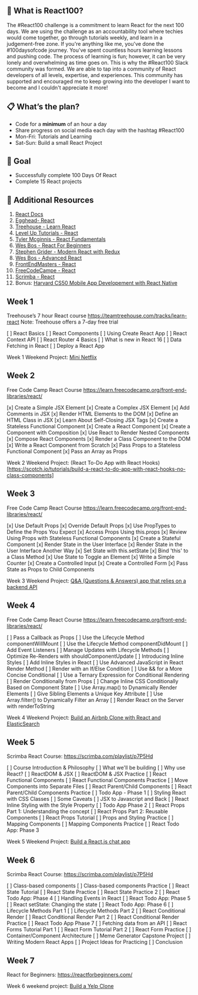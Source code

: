 ## 🤔 What is React100?

The #React100 challenge is a commitment to learn React for the next 100 days. We are using the challenge as an accountability tool where techies would come together, go through tutorials weekly, and learn in a judgement-free zone. If you're anything like me, you've done the #100daysofcode journey. You've spent countless hours learning lessons and pushing code. The process of learning is fun; however, it can be very lonely and overwhelming as time goes on. This is why the #React100 Slack community was formed. We are able to tap into a community of React developers of all levels, expertise, and experiences. This community has supported and encouraged me to keep growing into the developer I want to become and I couldn't appreciate it more!

## 📋 What’s the plan? 
* Code for a **minimum** of an hour a day
* Share progress on social media each day with the hashtag #React100
* Mon-Fri: Tutorials and Learning
* Sat-Sun: Build a small React Project

## 🎯 Goal
- Successfully complete 100 Days Of React
- Complete 15 React projects

## 📖 Additional Resources

1. [React Docs](https://reactjs.org/)
2. [Egghead- React](https://egghead.io/browse/frameworks/react)
3. [Treehouse - Learn React](https://teamtreehouse.com/tracks/learn-react)
4. [Level Up Tutorials - React](https://www.leveluptutorials.com/tutorials/tag/react)
5. [Tyler Mcginnis - React Fundamentals](https://tylermcginnis.com/courses/react-fundamentals/)
6. [Wes Bos - React For Beginners](https://reactforbeginners.com/)
7. [Stephen Grider - Modern React with Redux](https://www.udemy.com/react-redux/)
8. [Wes Bos - Advanced React](https://advancedreact.com/)
9. [FrontEndMasters - React](https://frontendmasters.com/learn/react/)
10. [FreeCodeCampe - React](https://learn.freecodecamp.org/front-end-libraries/react)
11. [Scrimba - React](https://scrimba.com/g/glearnreact)
11. Bonus: [Harvard CS50 Mobile App Developement with React Native](https://www.edx.org/course/cs50s-mobile-app-development-with-react-native)

## Week 1

Treehouse’s 7 hour React course
https://teamtreehouse.com/tracks/learn-react
Note: Treehouse offers a 7-day free trial

[ ] React Basics
[ ] React Components
[ ] Using Create React App
[ ] React Context API
[ ] React Router 4 Basics
[ ] What is new in React 16
[ ] Data Fetching in React
[ ] Deploy a React App

Week 1 Weekend Project: [Mini Netflix](https://scotch.io/tutorials/build-a-mini-netflix-with-react-in-10-minutes)

## Week 2

Free Code Camp React Course
https://learn.freecodecamp.org/front-end-libraries/react/

[x] Create a Simple JSX Element
[x] Create a Complex JSX Element
[x] Add Comments in JSX
[x] Render HTML Elements to the DOM
[x] Define an HTML Class in JSX
[x] Learn About Self-Closing JSX Tags
[x] Create a Stateless Functional Component
[x] Create a React Component
[x] Create a Component with Composition
[x] Use React to Render Nested Components
[x] Compose React Components
[x] Render a Class Component to the DOM
[x] Write a React Component from Scratch
[x] Pass Props to a Stateless Functional Component
[x] Pass an Array as Props

Week 2 Weekend Project: (React To-Do App with React Hooks)[https://scotch.io/tutorials/build-a-react-to-do-app-with-react-hooks-no-class-components]

## Week 3

Free Code Camp React Course
https://learn.freecodecamp.org/front-end-libraries/react/

[x] Use Default Props
[x] Override Default Props
[x] Use PropTypes to Define the Props You Expect
[x] Access Props Using this.props
[x] Review Using Props with Stateless Functional Components
[x] Create a Stateful Component
[x] Render State in the User Interface
[x] Render State in the User Interface Another Way
[x] Set State with this.setState
[x] Bind 'this' to a Class Method
[x] Use State to Toggle an Element
[x] Write a Simple Counter
[x] Create a Controlled Input
[x] Create a Controlled Form
[x] Pass State as Props to Child Components

Week 3 Weekend Project: [Q&A (Questions & Answers) app that relies on a backend API](https://auth0.com/blog/react-tutorial-building-and-securing-your-first-app/)

## Week 4

Free Code Camp React Course
https://learn.freecodecamp.org/front-end-libraries/react/


[ ] Pass a Callback as Props
[ ] Use the Lifecycle Method componentWillMount
[ ] Use the Lifecycle Method componentDidMount
[ ] Add Event Listeners
[ ] Manage Updates with Lifecycle Methods
[ ] Optimize Re-Renders with shouldComponentUpdate
[ ] Introducing Inline Styles
[ ] Add Inline Styles in React
[ ] Use Advanced JavaScript in React Render Method
[ ] Render with an If/Else Condition
[ ] Use && for a More Concise Conditional
[ ] Use a Ternary Expression for Conditional Rendering
[ ] Render Conditionally from Props
[ ] Change Inline CSS Conditionally Based on Component State
[ ] Use Array.map() to Dynamically Render Elements
[ ] Give Sibling Elements a Unique Key Attribute
[ ] Use Array.filter() to Dynamically Filter an Array
[ ] Render React on the Server with renderToString

Week 4 Weekend Project: [Build an Airbnb Clone with React and ElasticSearch](https://scotch.io/tutorials/build-an-airbnb-clone-with-react-and-elasticsearch)

## Week 5

Scrimba React Course: https://scrimba.com/playlist/p7P5Hd

[ ] Course Introduction & Philosophy
[ ] What we'll be building
[ ] Why use React?
[ ] ReactDOM & JSX
[ ] ReactDOM & JSX Practice
[ ] React Functional Components
[ ] React Functional Components Practice
[ ] Move Components into Separate Files
[ ] React Parent/Child Components
[ ] React Parent/Child Components Practice
[ ] Todo App - Phase 1
[ ] Styling React with CSS Classes
[ ] Some Caveats
[ ] JSX to Javascript and Back
[ ] React Inline Styling with the Style Property
[ ] Todo App Phase 2
[ ] React Props Part 1: Understanding the concept
[ ] React Props Part 2: Reusable Components
[ ] React Props Tutorial
[ ] Props and Styling Practice 
[ ] Mapping Components
[ ] Mapping Components Practice
[ ] React Todo App: Phase 3

Week 5 Weekend Project: [Build a React.js chat app](https://medium.freecodecamp.org/how-to-build-a-react-js-chat-app-in-10-minutes-c9233794642b)

## Week 6

Scrimba React Course: https://scrimba.com/playlist/p7P5Hd

[ ] Class-based components
[ ] Class-based components Practice
[ ] React State Tutorial
[ ] React State Practice
[ ] React State Practice 2
[ ] React Todo App: Phase 4
[ ] Handling Events in React
[ ] React Todo App: Phase 5
[ ] React setState: Changing the state
[ ] React Todo App: Phase 6
[ ] Lifecycle Methods Part 1
[ ] Lifecycle Methods Part 2
[ ] React Conditional Render
[ ] React Conditional Render Part 2
[ ] React Conditional Render Practice
[ ] React Todo App Phase 7
[ ] Fetching data from an API
[ ] React Forms Tutorial Part 1
[ ] React Form Tutorial Part 2
[ ] React Form Practice
[ ] Container/Component Architecture
[ ] Meme Generator Capstone Project
[ ] Writing Modern React Apps
[ ] Project Ideas for Practicing
[ ] Conclusion

## Week 7

React for Beginners: https://reactforbeginners.com/

Week 6 weekend project: [Build a Yelp Clone](https://www.fullstackreact.com/articles/react-tutorial-cloning-yelp/)